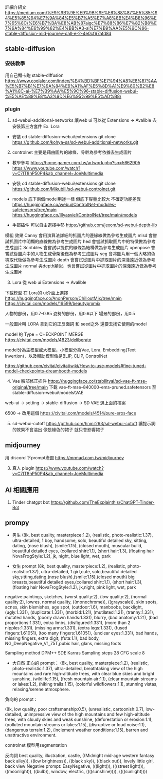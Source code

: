 
詳細介紹文
https://medium.com/%E9%9B%9E%E9%9B%9E%E8%88%87%E5%85%94%E5%85%94%E7%9A%84%E5%B7%A5%E7%A8%8B%E4%B8%96%E7%95%8C/%E6%B7%BA%E8%AB%87aigc%E7%88%86%E7%82%B8%E7%9A%84%E6%99%82%E4%BB%A3-ai%E7%B9%AA%E5%9C%96-stable-diffusion-mid-journey-dall-e-2-4e0cf67afd8d
## stable-diffusion
### 安裝教學
用自己顯卡跑 stable-diffusion
https://www.coolaler.com/index/%E4%BD%BF%E7%94%A8%E8%87%AA%E5%B7%B1%E7%9A%84%E9%A1%AF%E5%8D%A1%E9%80%B2%E8%A1%8C-ai-%E7%B9%AA%E5%9C%96-stable-diffusion-webui-%E5%AE%89%E8%A3%9D%E6%95%99%E5%AD%B8/

### plugin
1. sd-webui-additional-networks
讓web ui 可以從 Extensions -> Avalible 
去安裝第三方套件 Ex. Lora

* 安裝
cd stable-diffusion-webui\extensions
git clone https://github.com/kohya-ss/sd-webui-additional-networks.git

2. controlnet
主要是藉由圖片的線條、骨幹為參考依據去生成圖片

* 教學參考
https://home.gamer.com.tw/artwork.php?sn=5662905
https://www.youtube.com/watch?v=C7IT8hP50P4&ab_channel=JoeMultimedia

* 安裝
cd stable-diffusion-webui\extensions
git clone https://github.com/Mikubill/sd-webui-controlnet.git

* models
底下兩個model用途一樣 但底下容量比較大 不確定功能差異
https://huggingface.co/webui/ControlNet-modules-safetensors/tree/main
https://huggingface.co/lllyasviel/ControlNet/tree/main/models

* 手部插件
可以自由選擇手勢
https://github.com/jexom/sd-webui-depth-lib


模組	    效果
Canny	    會用演算法詳細的抓圖片的邊緣線做為參考生成圖片
mlsd	    會嘗試抓圖片中明顯的直線做為參考生成圖片
hed 	    會嘗試抓取圖片中的特徵做為參考生成圖片
Scribbles	會嘗試以提供的線條為結構做為參考生成圖片
openpose	會嘗試從圖片中的人物生成骨架後做為參考生成圖片
seg	        會將圖片用一個大略的色塊取代後做為參考生成圖片
depth	    會嘗試從圖片中抓取圖片的深淺遠近做為參考生成圖片
normal	    與depth類似，也會嘗試從圖片中抓取圖片的深淺遠近做為參考生成圖片

3. Lora
從 web ui
Extensions -> Avalible

下載模型 在 Lora的 ui介面上選擇
https://huggingface.co/AnonPerson/ChilloutMix/tree/main
https://civitai.com/models/16599/beautypromix

人物的部份，用0.7-0.85
姿勢的部份，用0.6以下
場景的部份，用0.5

一般圖片叫 LORA
拿到它的正反面詞 和 seed之外 還要去找它使用的model

model 的 Type = CHECKPOINT MERGE
https://civitai.com/models/4823/deliberate

model分為主模型或大模型，小模型分為Vae, Lora, Embedding(Text Invertion)，以及輔助模型像是BLIP, CLIP, ControlNet

https://github.com/civitai/civitai/wiki/How-to-use-models#fine-tuned-model-checkpoints-dreambooth-models

4. Vae
臉部修正插件
https://huggingface.co/stabilityai/sd-vae-ft-mse-original/tree/main
下載 vae-ft-mse-840000-ema-pruned.safetensors 至 stable-diffusion-webui\models\VAE 

web-ui -> setting -> stable-diffusion -> SD VAE
選上面的檔案

6500 -> 改用這個
https://civitai.com/models/4514/pure-eros-face

5. sd-webui-cutoff
https://github.com/hnmr293/sd-webui-cutoff
讓提示詞的效果不會溢出 像是綠色的裙子 就只會影響裙子
## midjourney
用 discord 下prompt產圖
https://mrmad.com.tw/midjourney


3. 真人 plugin
https://www.youtube.com/watch?v=C7IT8hP50P4&ab_channel=JoeMultimedia


## AI 相關應用
1. Tinder chatgpt bot
https://github.com/TheExplainthis/ChatGPT-Tinder-Bot


## prompy


* 男生
(8k, best quality, masterpiece:1.2), (realistic, photo-realistic:1.37), ultra-detailed, 1 boy, handsome, solo, beautiful detailed sky, sitting, dating, (nose blush), (smile:1.15), (closed mouth), muscular build, beautiful detailed eyes, (collared shirt:1.1), (short hair:1.3), (floating hair NovaFrogStyle:1.2), jk, night, blue light, wet, park

* 女生
prompt
(8k, best quality, masterpiece:1.2), (realistic, photo-realistic:1.37), ultra-detailed, 1 girl,cute, solo,beautiful detailed sky,sitting,dating,(nose blush),(smile:1.15),(closed mouth) big breasts,beautiful detailed eyes,(collared shirt:1.1), (short hair:1.3),(floating hair NovaFrogStyle:1.2), jk,night, pink light, wet, park

negative
paintings, sketches, (worst quality:2), (low quality:2), (normal quality:2), lowres, normal quality, ((monochrome)), ((grayscale)), skin spots, acnes, skin blemishes, age spot, (outdoor:1.6), manboobs, backlight,(ugly:1.331), (duplicate:1.331), (morbid:1.21), (mutilated:1.21), (tranny:1.331), mutated hands, (poorly drawn hands:1.331), blurry, (bad anatomy:1.21), (bad proportions:1.331), extra limbs, (disfigured:1.331), (more than 2 nipples:1.331), (missing arms:1.331), (extra legs:1.331), (fused fingers:1.61051), (too many fingers:1.61051), (unclear eyes:1.331), bad hands, missing fingers, extra digit, (futa:1.1), bad body, NG_DeepNegative_V1_75T,pubic hair, glans, missing foots

Sampling method DPM++ SDE Karras
Sampling steps 28
CFG scale 8



* 大自然
正向的 prompt：
(8k, best quality, masterpiece:1.2), (realistic, photo-realistic:1.37), ultra-detailed, breathtaking view of the high mountains and rare high-altitude trees, with clear blue skies and bright sunshine, (wildlife:1.15), (fresh mountain air:1.1), (clear mountain streams or lakes:1.2), (hiking trails:1.15), (colorful wildflowers:1.1), stunning vistas, relaxing/serene atmosphere.

負向的 prompt：

(8k, low quality, poor craftsmanship:0.5), (unrealistic, cartoonish:0.7), low-detailed, unimpressive view of the high mountains and few high-altitude trees, with cloudy skies and weak sunshine, (deforestation or erosion:1.1), (polluted mountain streams or lakes:1.15), (disruptive or loud noise:1.1), (dangerous terrain:1.2), (inclement weather conditions:1.15), barren and unattractive environment.

controlnet 模型用segmentation 


反向詞
best quality, illustration, castle, ((Midnight mid-age western fantasy back alley)), ((low brightness)), ((black sky)), ((black out)), lovely little girl, back view
Negative prompt: EasyNegative, (((light))), (((street light))), ((moonlight)), ((bulb)), window, electric, ((((sunshine)))), ((((sunlight))))
